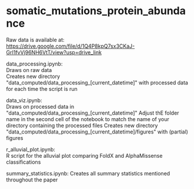 # somatic_mutations_protein_abundance

Raw data is available at:  
https://drive.google.com/file/d/1Q4P8kpQ7sx3CKaJ-GrI1fvVj96NH6VtT/view?usp=drive_link

data_processing.ipynb:  
Draws on raw data  
Creates new directory "data_computed/data_processing_[current_datetime]" with processed data for each time the script is run

data_viz.ipynb:  
Draws on processed data in "data_computed/data_processing_[current_datetime]"
Adjust thE folder name in the second cell of the notebook to match the name of your directory containing the processed files
Creates new directory "data_computed/data_processing_[current_datetime]/figures" with (partial) figures

r_alluvial_plot.ipynb:  
R script for the alluvial plot comparing FoldX and AlphaMissense classifications

summary_statistics.ipynb:
Creates all summary statistics mentioned throughout the paper
